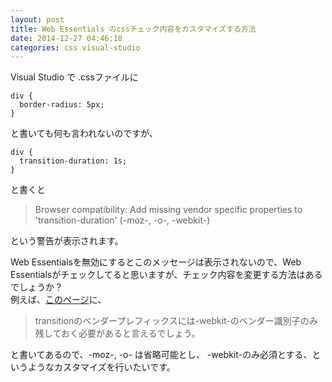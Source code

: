 ```yaml
---
layout: post
title: Web Essentials のcssチェック内容をカスタマイズする方法
date: 2014-12-27 04:46:18
categories: css visual-studio
---
```

<p>Visual Studio で .cssファイルに</p>

```
div {
  border-radius: 5px;
}
```

<p>と書いても何も言われないのですが、</p>

```
div {
  transition-duration: 1s;
}
```

<p>と書くと</p>

<blockquote>
  <p>Browser compatibility: Add missing vendor specific properties to 'transition-duration' (-moz-, -o-, -webkit-)</p>
</blockquote>

<p>という警告が表示されます。  </p>

<p>Web Essentialsを無効にするとこのメッセージは表示されないので、Web Essentialsがチェックしてると思いますが、チェック内容を変更する方法はあるでしょうか？<br>
例えば、<a href="https://w3g.jp/blog/tools/vendor_prefix_cleaning#transition" rel="nofollow">このページ</a>に、</p>

<blockquote>
  <p>transitionのベンダープレフィックスには-webkit-のベンダー識別子のみ残しておく必要があると言えるでしょう。</p>
</blockquote>

<p>と書いてあるので、-moz-, -o- は省略可能とし、 -webkit-のみ必須とする、というようなカスタマイズを行いたいです。</p>
